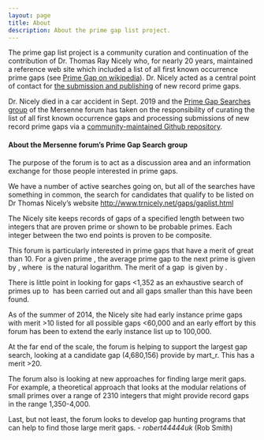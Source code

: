 ```yaml
---
layout: page
title: About
description: About the prime gap list project.
---
```


The prime gap list project is a community curation and continuation of the contribution of Dr. Thomas Ray Nicely who, for nearly 20 years, maintained a reference web site which included a list of all first known occurrence prime gaps (see [Prime Gap on wikipedia](https://en.wikipedia.org/wiki/Prime_gap)). Dr. Nicely acted as a central point of contact for [the submission and publishing](/drtrnicely-format-legacy/) of new record prime gaps.

Dr. Nicely died in a car accident in Sept. 2019 and the [Prime Gap Searches group](https://www.mersenneforum.org/forumdisplay.php?f=131) of the Mersenne forum has taken on the responsibility of curating the list of all first known occurrence gaps and processing submissions of new record prime gaps via a [community-maintained Github repository](https://github.com/primegap-list-project).


#### About the Mersenne forum’s Prime Gap Search group

The purpose of the forum is to act as a discussion area and an information exchange for those people interested in prime gaps.

We have a number of active searches going on, but all of the searches have something in common, the search for candidates that qualify to be listed on Dr Thomas Nicely’s website http://www.trnicely.net/gaps/gaplist.html

The Nicely site keeps records of gaps of a specified length between two integers that are proven prime or shown to be probable primes. Each integer between the two end points is proven to be composite.


This forum is particularly interested in prime gaps that have a merit of great than 10. For a given prime <math>p</math>, the average prime gap to the next prime is given by <math>ln(p)</math>, where <math>ln</math> is the natural logarithm. The merit of a gap <math>g</math> is given by <math>g/ln(p)</math>.

There is little point in looking for gaps <1,352 as an exhaustive search of primes up to <math>4&lowast;10^18</math> has been carried out and all gaps smaller than this have been found.

As of the summer of 2014, the Nicely site had early instance prime gaps with merit &gt;10 listed for all possible gaps &lt;60,000 and an early effort by this forum has been to extend the early instance list up to 100,000.

At the far end of the scale, the forum is helping to support the largest gap search, looking at a candidate gap (4,680,156) provide by mart_r. This has a merit >20.

The forum also is looking at new approaches for finding large merit gaps. For example, a theoretical approach that looks at the modular relations of small primes over a range of 2310 integers that might provide record gaps in the range 1,350-4,000.

Last, but not least, the forum looks to develop gap hunting programs that can help to find those large merit gaps. - *robert44444uk* (Rob Smith)
 


